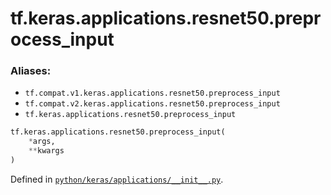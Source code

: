 <div itemscope itemtype="http://developers.google.com/ReferenceObject">
<meta itemprop="name" content="tf.keras.applications.resnet50.preprocess_input" />
<meta itemprop="path" content="Stable" />
</div>

# tf.keras.applications.resnet50.preprocess_input



### Aliases:

* `tf.compat.v1.keras.applications.resnet50.preprocess_input`
* `tf.compat.v2.keras.applications.resnet50.preprocess_input`
* `tf.keras.applications.resnet50.preprocess_input`

``` python
tf.keras.applications.resnet50.preprocess_input(
    *args,
    **kwargs
)
```



Defined in [`python/keras/applications/__init__.py`](/code/stable/tensorflow/python/keras/applications/__init__.py).

<!-- Placeholder for "Used in" -->
